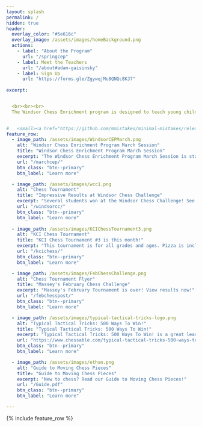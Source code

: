 ```yaml
---
layout: splash
permalink: /
hidden: true
header:
  overlay_color: "#5e616c"
  overlay_image: /assets/images/homeBackground.png
  actions:
    - label: "About the Program"
      url: "/springcep"
    - label: Meet the Teachers
      url: "/about#adam-gaisinsky"
    - label: Sign Up
      url: "https://forms.gle/ZgywqjMu8QNQc8KJ7"
  
excerpt: 


  <br><br><br>
  The Windsor Chess Enrichment program is designed to teach young children how to play and enjoy chess. We offer chess classes for students at all skill levels and provide a welcoming and engaging atmosphere for them to play against each other. We also provide private lessons to those students that would like more personalized coaching.
  

#   <small><a href="https://github.com/mmistakes/minimal-mistakes/releases/tag/4.24.0">Latest release v4.24.0</a></small>
feature_row:
  - image_path: /assets/images/WindsorCEPMarch.png
    alt: "Windsor Chess Enrichment Program March Session"
    title: "Windsor Chess Enrichment Program March Session"
    excerpt: "The Windsor Chess Enrichment Program March Session is starting this week! Learn more by clicking the button below!"
    url: "/marchcep/"
    btn_class: "btn--primary"
    btn_label: "Learn more"

  - image_path: /assets/images/wcc1.png
    alt: "Chess Tournament"
    title: "Impressive Results at Windsor Chess Challenge"
    excerpt: "Several students won at the Windsor Chess Challenge! See our medallists by clicking the link below!"
    url: "/windsorcc/"
    btn_class: "btn--primary"
    btn_label: "Learn more"  
    
  - image_path: /assets/images/KCIChessTournament3.png
    alt: "KCI Chess Tournament"
    title: "KCI Chess Tournament #3 is this month!"
    excerpt: "This tournament is for all grades and ages. Pizza is included in the entry fee!"
    url: "/kcichess/"
    btn_class: "btn--primary"
    btn_label: "Learn more"

  - image_path: /assets/images/FebChessChallenge.png
    alt: "Chess Tournament Flyer"
    title: "Massey's February Chess Challenge"
    excerpt: "Massey's February Tournament is over! View results now!"
    url: "/febchesspost/"
    btn_class: "btn--primary"
    btn_label: "Learn more"

  - image_path: /assets/images/typical-tactical-tricks-logo.png
    alt: "Typical Tactical Tricks: 500 Ways To Win!"
    title: "Typical Tactical Tricks: 500 Ways To Win!"
    excerpt: "Typical Tactical Tricks: 500 Ways To Win! is a great learning resource created by teachers at the Windsor Chess Enrichment Program!"
    url: "https://www.chessable.com/typical-tactical-tricks-500-ways-to-win/course/77784/"
    btn_class: "btn--primary"
    btn_label: "Learn more"

  - image_path: /assets/images/ethan.png
    alt: "Guide to Moving Chess Pieces"
    title: "Guide to Moving Chess Pieces"
    excerpt: "New to chess? Read our Guide to Moving Chess Pieces!"
    url: "/Guide.pdf"
    btn_class: "btn--primary"
    btn_label: "Learn more"

---
```


{% include feature_row %}